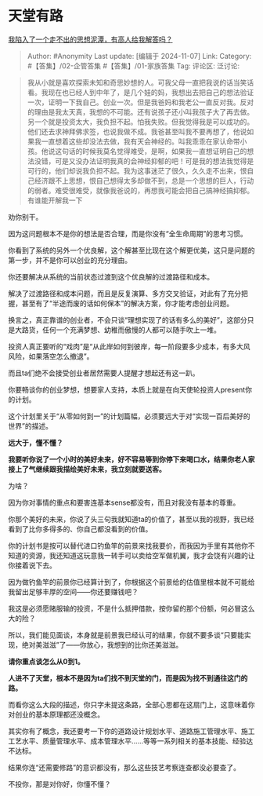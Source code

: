 # 天堂有路
[我陷入了一个走不出的思想泥潭，有高人给我解答吗？](https://www.zhihu.com/question/872826687/answer/24898944526)

> Author: #Anonymity
> Last update: [编辑于 2024-11-07]
> Link:
> Category: #【答集】/02-企管答集 #【答集】/01-家族答集
> Tag:
> 评论区:
> 泛讨论:

> 我从小就是喜欢探索未知和奇思妙想的人。可我父母一直把我说的话当笑话看。我现在也已经人到中年了，是几个娃的妈，我想出去把自己的想法验证一次，证明一下我自己。创业一次。但是我爸妈和我老公一直反对我。反对的理由是我太天真，我想的不可能。还有说孩子还小叫我孩子大了再去做。另一个就是投资太大，我负担不起。怕我失败。但我觉得我是可以成功的。他们还去求神拜佛求签，也说我做不成。我爸甚至叫我不要再想了，他说如果我一直想着这些却没法去做，我有天会神经的。叫我乖乖在家认命带小孩。他说这句话的时候我莫名觉得难受，是啊，如果我一直想证明自己的想法没错，可是又没办法证明我真的会神经抑郁的吧！可是我的想法我觉得是可行的，他们却说我负担不起。我为这事迷茫了很久，久久走不出来，恨自己经济跟不上思想，恨自己想得太多却做不到，总是一个思想的巨人，行动的弱者。难受很难受，就像我爸说的，再想我可能会把自己搞神经搞抑郁。有谁能开解我一下

劝你别干。

因为这问题根本不是你的想法是否合理，而是你没有“全生命周期”的思考习惯。

你看到了系统的另外一个优良解，这个解甚至比现在这个解更优美，这只是问题的第一步，并不是你可以创业的充分理由。

你还要解决从系统的当前状态过渡到这个优良解的过渡路径和成本。

解决了过渡路径和成本问题，而且是反复演算、多方交叉验证，对此有了充分把握，甚至有了“半途而废的话如何保本”的解决方案，你才能考虑创业问题。

换言之，真正靠谱的创业者，不会只谈“理想实现了的话有多么的美好”，这部分只是大路货，任何一个充满梦想、幼稚而傲慢的人都可以随手吹上一堆。

投资人真正要听的“戏肉”是“从此岸如何到彼岸，每一阶段要多少成本，有多大风风险，如果落空怎么撤退”。

而且ta们绝不会接受创业者居然需要人提醒才想起还有这一趴。

你要畅谈你的创业梦想，想要家人支持，本质上就是在向天使轮投资人present你的计划。

这个计划里关于“从零如何到一”的计划篇幅，必须要远大于对“实现一百后美好的世界”的描述。

**远大于，懂不懂？**

**我要听你说了一个小时的美好未来，好不容易等到你停下来喝口水，结果你老人家接上了气继续跟我描绘美好未来，我立刻就要送客。**

为啥？

因为你对事情的重点和要害连基本sense都没有，而且对我没有基本的尊重。

你那个美好的未来，你说了头三句我就知道ta的价值了，甚至以我的视野，我已经看到了比你多得多的、你自己都没看到的价值。

你的计划书是按可以替代进口钓鱼竿的前景来找我要价，而我因为手里有其他你不知道的资源，我还知道这玩意我一转手可以卖给空军做机翼，我才会饶有兴趣的让你接着说下去。

因为做钓鱼竿的前景你已经算计到了，你根据这个前景给的估值里根本就不可能给我留出足够丰厚的空间——你还要赚钱吧？

我这是必须愿赌服输的投资，不是什么抵押借款，按你留的那个份额，何必冒这么大的险？

所以，我们能见面谈，本身就是前景我已经认可的结果，你就不要多谈“只要能实现，绝对美滋滋”了——你放心，我想到的比你还美滋滋。

**请你重点谈怎么从0到1。**

**人进不了天堂，根本不是因为ta们找不到天堂的门，而是因为找不到通往这门的路。**

而看你这么大段的描述，你只字未提这条路，全部心思都在这扇门上，这意味着你对创业的基本原理都还没概念。

其实你有了概念，我还要考一下你的道路设计规划水平、道路施工管理水平、施工工艺水平、质量管理水平、成本管理水平……等等一系列相关的基本技能、经验达不达标。

结果你连“还需要修路”的意识都没有，那么这些技艺考察连查都没必要查了。

不投你，那是对你好，你懂不懂？
